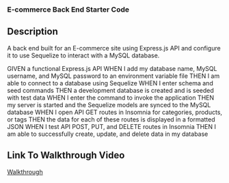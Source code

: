 ### E-commerce Back End Starter Code

## Description 

A back end built for an E-commerce site using Express.js API and configure it to use Sequelize to interact with a MySQL database.

GIVEN a functional Express.js API
WHEN I add my database name, MySQL username, and MySQL password to an environment variable file
THEN I am able to connect to a database using Sequelize
WHEN I enter schema and seed commands
THEN a development database is created and is seeded with test data
WHEN I enter the command to invoke the application
THEN my server is started and the Sequelize models are synced to the MySQL database
WHEN I open API GET routes in Insomnia for categories, products, or tags
THEN the data for each of these routes is displayed in a formatted JSON
WHEN I test API POST, PUT, and DELETE routes in Insomnia
THEN I am able to successfully create, update, and delete data in my database

## Link To Walkthrough Video
[Walkthrough](https://drive.google.com/file/d/1bGPVLrNi6x9GQXM9AnpREr471b0PDAGS/view)

